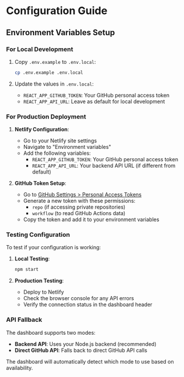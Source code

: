 # Configuration Guide

## Environment Variables Setup

### For Local Development

1. Copy `.env.example` to `.env.local`:

   ```bash
   cp .env.example .env.local
   ```

2. Update the values in `.env.local`:
   - `REACT_APP_GITHUB_TOKEN`: Your GitHub personal access token
   - `REACT_APP_API_URL`: Leave as default for local development

### For Production Deployment

1. **Netlify Configuration**:

   - Go to your Netlify site settings
   - Navigate to "Environment variables"
   - Add the following variables:
     - `REACT_APP_GITHUB_TOKEN`: Your GitHub personal access token
     - `REACT_APP_API_URL`: Your backend API URL (if different from default)

2. **GitHub Token Setup**:
   - Go to [GitHub Settings > Personal Access Tokens](https://github.com/settings/personal-access-tokens)
   - Generate a new token with these permissions:
     - `repo` (if accessing private repositories)
     - `workflow` (to read GitHub Actions data)
   - Copy the token and add it to your environment variables

### Testing Configuration

To test if your configuration is working:

1. **Local Testing**:

   ```bash
   npm start
   ```

2. **Production Testing**:
   - Deploy to Netlify
   - Check the browser console for any API errors
   - Verify the connection status in the dashboard header

### API Fallback

The dashboard supports two modes:

- **Backend API**: Uses your Node.js backend (recommended)
- **Direct GitHub API**: Falls back to direct GitHub API calls

The dashboard will automatically detect which mode to use based on availability.
